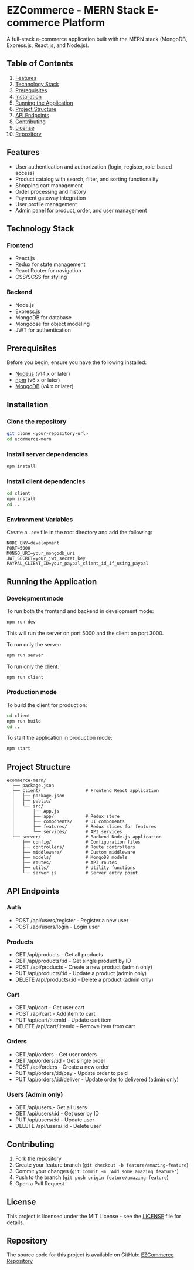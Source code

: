 # EZCommerce - MERN Stack E-commerce Platform

A full-stack e-commerce application built with the MERN stack (MongoDB, Express.js, React.js, and Node.js).

## Table of Contents

1. [Features](#features)
2. [Technology Stack](#technology-stack)
3. [Prerequisites](#prerequisites)
4. [Installation](#installation)
5. [Running the Application](#running-the-application)
6. [Project Structure](#project-structure)
7. [API Endpoints](#api-endpoints)
8. [Contributing](#contributing)
9. [License](#license)
10. [Repository](#repository)

## Features

- User authentication and authorization (login, register, role-based access)
- Product catalog with search, filter, and sorting functionality
- Shopping cart management
- Order processing and history
- Payment gateway integration
- User profile management
- Admin panel for product, order, and user management

## Technology Stack

### Frontend
- React.js
- Redux for state management
- React Router for navigation
- CSS/SCSS for styling

### Backend
- Node.js
- Express.js
- MongoDB for database
- Mongoose for object modeling
- JWT for authentication

## Prerequisites

Before you begin, ensure you have the following installed:
- [Node.js](https://nodejs.org/) (v14.x or later)
- [npm](https://www.npmjs.com/) (v6.x or later)
- [MongoDB](https://www.mongodb.com/) (v4.x or later)

## Installation

### Clone the repository

```bash
git clone <your-repository-url>
cd ecommerce-mern
```

### Install server dependencies

```bash
npm install
```

### Install client dependencies

```bash
cd client
npm install
cd ..
```

### Environment Variables

Create a `.env` file in the root directory and add the following:

```
NODE_ENV=development
PORT=5000
MONGO_URI=your_mongodb_uri
JWT_SECRET=your_jwt_secret_key
PAYPAL_CLIENT_ID=your_paypal_client_id_if_using_paypal
```

## Running the Application

### Development mode

To run both the frontend and backend in development mode:

```bash
npm run dev
```

This will run the server on port 5000 and the client on port 3000.

To run only the server:

```bash
npm run server
```

To run only the client:

```bash
npm run client
```

### Production mode

To build the client for production:

```bash
cd client
npm run build
cd ..
```

To start the application in production mode:

```bash
npm start
```

## Project Structure

```
ecommerce-mern/
  ├── package.json
  ├── client/                 # Frontend React application
  │   ├── package.json
  │   ├── public/
  │   └── src/
  │       ├── App.js
  │       ├── app/            # Redux store
  │       ├── components/     # UI components
  │       ├── features/       # Redux slices for features
  │       └── services/       # API services
  └── server/                 # Backend Node.js application
      ├── config/             # Configuration files
      ├── controllers/        # Route controllers
      ├── middleware/         # Custom middleware
      ├── models/             # MongoDB models
      ├── routes/             # API routes
      ├── utils/              # Utility functions
      └── server.js           # Server entry point
```

## API Endpoints

### Auth
- POST /api/users/register - Register a new user
- POST /api/users/login - Login user

### Products
- GET /api/products - Get all products
- GET /api/products/:id - Get single product by ID
- POST /api/products - Create a new product (admin only)
- PUT /api/products/:id - Update a product (admin only)
- DELETE /api/products/:id - Delete a product (admin only)

### Cart
- GET /api/cart - Get user cart
- POST /api/cart - Add item to cart
- PUT /api/cart/:itemId - Update cart item
- DELETE /api/cart/:itemId - Remove item from cart

### Orders
- GET /api/orders - Get user orders
- GET /api/orders/:id - Get single order
- POST /api/orders - Create a new order
- PUT /api/orders/:id/pay - Update order to paid
- PUT /api/orders/:id/deliver - Update order to delivered (admin only)

### Users (Admin only)
- GET /api/users - Get all users
- GET /api/users/:id - Get user by ID
- PUT /api/users/:id - Update user
- DELETE /api/users/:id - Delete user

## Contributing

1. Fork the repository
2. Create your feature branch (`git checkout -b feature/amazing-feature`)
3. Commit your changes (`git commit -m 'Add some amazing feature'`)
4. Push to the branch (`git push origin feature/amazing-feature`)
5. Open a Pull Request

## License

This project is licensed under the MIT License - see the [LICENSE](./LICENSE) file for details.

## Repository

The source code for this project is available on GitHub: [EZCommerce Repository](https://github.com/grajrb/EzCommerce)
